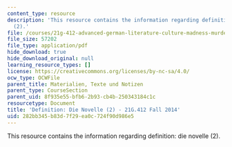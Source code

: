 ```yaml
---
content_type: resource
description: 'This resource contains the information regarding definition: die novelle
  (2).'
file: /courses/21g-412-advanced-german-literature-culture-madness-murder-mysteries-fall-2014/282bb345b83d7f29ea0c724f90d986e5_MIT21G_412F14_Wk2-3_Die_N.pdf
file_size: 57202
file_type: application/pdf
hide_download: true
hide_download_original: null
learning_resource_types: []
license: https://creativecommons.org/licenses/by-nc-sa/4.0/
ocw_type: OCWFile
parent_title: Materialien, Texte und Notizen
parent_type: CourseSection
parent_uid: 8f935e55-bfb6-2b93-cb4b-250343184c1c
resourcetype: Document
title: 'Definition: Die Novelle (2) - 21G.412 Fall 2014'
uid: 282bb345-b83d-7f29-ea0c-724f90d986e5
---
```

This resource contains the information regarding definition: die novelle (2).